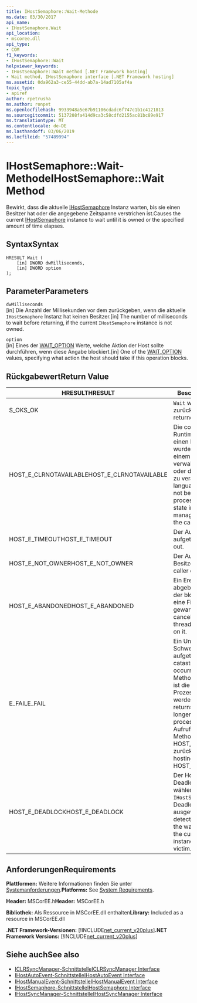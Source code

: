 ```yaml
---
title: IHostSemaphore::Wait-Methode
ms.date: 03/30/2017
api_name:
- IHostSemaphore.Wait
api_location:
- mscoree.dll
api_type:
- COM
f1_keywords:
- IHostSemaphore::Wait
helpviewer_keywords:
- IHostSemaphore::Wait method [.NET Framework hosting]
- Wait method, IHostSemaphore interface [.NET Framework hosting]
ms.assetid: 0da962a3-ce55-44dd-ab7a-14ad7105af4a
topic_type:
- apiref
author: rpetrusha
ms.author: ronpet
ms.openlocfilehash: 9933948a5e67b91106cdadc6f747c1b1c4121813
ms.sourcegitcommit: 5137208fa414d9ca3c58cdfd2155ac81bc89e917
ms.translationtype: MT
ms.contentlocale: de-DE
ms.lasthandoff: 03/06/2019
ms.locfileid: "57489994"
---
```

# <a name="ihostsemaphorewait-method"></a><span data-ttu-id="05333-102">IHostSemaphore::Wait-Methode</span><span class="sxs-lookup"><span data-stu-id="05333-102">IHostSemaphore::Wait Method</span></span>
<span data-ttu-id="05333-103">Bewirkt, dass die aktuelle [IHostSemaphore](../../../../docs/framework/unmanaged-api/hosting/ihostsemaphore-interface.md) Instanz warten, bis sie einen Besitzer hat oder die angegebene Zeitspanne verstrichen ist.</span><span class="sxs-lookup"><span data-stu-id="05333-103">Causes the current [IHostSemaphore](../../../../docs/framework/unmanaged-api/hosting/ihostsemaphore-interface.md) instance to wait until it is owned or the specified amount of time elapses.</span></span>  
  
## <a name="syntax"></a><span data-ttu-id="05333-104">Syntax</span><span class="sxs-lookup"><span data-stu-id="05333-104">Syntax</span></span>  
  
```  
HRESULT Wait (  
    [in] DWORD dwMilliseconds,  
    [in] DWORD option  
);  
```  
  
## <a name="parameters"></a><span data-ttu-id="05333-105">Parameter</span><span class="sxs-lookup"><span data-stu-id="05333-105">Parameters</span></span>  
 `dwMilliseconds`  
 <span data-ttu-id="05333-106">[in] Die Anzahl der Millisekunden vor dem zurückgeben, wenn die aktuelle `IHostSemaphore` Instanz hat keinen Besitzer.</span><span class="sxs-lookup"><span data-stu-id="05333-106">[in] The number of milliseconds to wait before returning, if the current `IHostSemaphore` instance is not owned.</span></span>  
  
 `option`  
 <span data-ttu-id="05333-107">[in] Eines der [WAIT_OPTION](../../../../docs/framework/unmanaged-api/hosting/wait-option-enumeration.md) Werte, welche Aktion der Host sollte durchführen, wenn diese Angabe blockiert.</span><span class="sxs-lookup"><span data-stu-id="05333-107">[in] One of the [WAIT_OPTION](../../../../docs/framework/unmanaged-api/hosting/wait-option-enumeration.md) values, specifying what action the host should take if this operation blocks.</span></span>  
  
## <a name="return-value"></a><span data-ttu-id="05333-108">Rückgabewert</span><span class="sxs-lookup"><span data-stu-id="05333-108">Return Value</span></span>  
  
|<span data-ttu-id="05333-109">HRESULT</span><span class="sxs-lookup"><span data-stu-id="05333-109">HRESULT</span></span>|<span data-ttu-id="05333-110">Beschreibung</span><span class="sxs-lookup"><span data-stu-id="05333-110">Description</span></span>|  
|-------------|-----------------|  
|<span data-ttu-id="05333-111">S_OK</span><span class="sxs-lookup"><span data-stu-id="05333-111">S_OK</span></span>|<span data-ttu-id="05333-112">`Wait` wurde erfolgreich zurückgegeben.</span><span class="sxs-lookup"><span data-stu-id="05333-112">`Wait` returned successfully.</span></span>|  
|<span data-ttu-id="05333-113">HOST_E_CLRNOTAVAILABLE</span><span class="sxs-lookup"><span data-stu-id="05333-113">HOST_E_CLRNOTAVAILABLE</span></span>|<span data-ttu-id="05333-114">Die common Language Runtime (CLR) wurde nicht in einen Prozess geladen wurde, oder die CLR ist in einem Zustand, in dem nicht verwalteten Code ausführen oder den Aufruf erfolgreich zu verarbeiten.</span><span class="sxs-lookup"><span data-stu-id="05333-114">The common language runtime (CLR) has not been loaded into a process, or the CLR is in a state in which it cannot run managed code or process the call successfully.</span></span>|  
|<span data-ttu-id="05333-115">HOST_E_TIMEOUT</span><span class="sxs-lookup"><span data-stu-id="05333-115">HOST_E_TIMEOUT</span></span>|<span data-ttu-id="05333-116">Der Aufruf ist ein Timeout aufgetreten.</span><span class="sxs-lookup"><span data-stu-id="05333-116">The call timed out.</span></span>|  
|<span data-ttu-id="05333-117">HOST_E_NOT_OWNER</span><span class="sxs-lookup"><span data-stu-id="05333-117">HOST_E_NOT_OWNER</span></span>|<span data-ttu-id="05333-118">Der Aufrufer ist nicht Besitzer der Sperre.</span><span class="sxs-lookup"><span data-stu-id="05333-118">The caller does not own the lock.</span></span>|  
|<span data-ttu-id="05333-119">HOST_E_ABANDONED</span><span class="sxs-lookup"><span data-stu-id="05333-119">HOST_E_ABANDONED</span></span>|<span data-ttu-id="05333-120">Ein Ereignis wurde abgebrochen, während sich der blockierte Thread oder eine Fiber darauf gewartet.</span><span class="sxs-lookup"><span data-stu-id="05333-120">An event was canceled while a blocked thread or fiber was waiting on it.</span></span>|  
|<span data-ttu-id="05333-121">E_FAIL</span><span class="sxs-lookup"><span data-stu-id="05333-121">E_FAIL</span></span>|<span data-ttu-id="05333-122">Ein Unbekannter Schwerwiegender Fehler ist aufgetreten.</span><span class="sxs-lookup"><span data-stu-id="05333-122">An unknown catastrophic failure occurred.</span></span> <span data-ttu-id="05333-123">Wenn eine Methode E_FAIL zurückgibt, ist die CLR nicht mehr im Prozess verwendet werden.</span><span class="sxs-lookup"><span data-stu-id="05333-123">When a method returns E_FAIL, the CLR is no longer usable within the process.</span></span> <span data-ttu-id="05333-124">Nachfolgende Aufrufe zum Hosten der Methoden HOST_E_CLRNOTAVAILABLE zurück.</span><span class="sxs-lookup"><span data-stu-id="05333-124">Subsequent calls to hosting methods return HOST_E_CLRNOTAVAILABLE.</span></span>|  
|<span data-ttu-id="05333-125">HOST_E_DEADLOCK</span><span class="sxs-lookup"><span data-stu-id="05333-125">HOST_E_DEADLOCK</span></span>|<span data-ttu-id="05333-126">Der Host die Wartezeit einen Deadlock aufgetreten, und wählen Sie die aktuelle `IHostSemaphore` Instanz als Deadlockopfer ausgewählt.</span><span class="sxs-lookup"><span data-stu-id="05333-126">The host detected a deadlock during the wait interval, and chose the current `IHostSemaphore` instance as a deadlock victim.</span></span>|  
  
## <a name="requirements"></a><span data-ttu-id="05333-127">Anforderungen</span><span class="sxs-lookup"><span data-stu-id="05333-127">Requirements</span></span>  
 <span data-ttu-id="05333-128">**Plattformen:** Weitere Informationen finden Sie unter [Systemanforderungen](../../../../docs/framework/get-started/system-requirements.md).</span><span class="sxs-lookup"><span data-stu-id="05333-128">**Platforms:** See [System Requirements](../../../../docs/framework/get-started/system-requirements.md).</span></span>  
  
 <span data-ttu-id="05333-129">**Header:** MSCorEE.h</span><span class="sxs-lookup"><span data-stu-id="05333-129">**Header:** MSCorEE.h</span></span>  
  
 <span data-ttu-id="05333-130">**Bibliothek:** Als Ressource in MSCorEE.dll enthalten</span><span class="sxs-lookup"><span data-stu-id="05333-130">**Library:** Included as a resource in MSCorEE.dll</span></span>  
  
 <span data-ttu-id="05333-131">**.NET Framework-Versionen:** [!INCLUDE[net_current_v20plus](../../../../includes/net-current-v20plus-md.md)]</span><span class="sxs-lookup"><span data-stu-id="05333-131">**.NET Framework Versions:** [!INCLUDE[net_current_v20plus](../../../../includes/net-current-v20plus-md.md)]</span></span>  
  
## <a name="see-also"></a><span data-ttu-id="05333-132">Siehe auch</span><span class="sxs-lookup"><span data-stu-id="05333-132">See also</span></span>
- [<span data-ttu-id="05333-133">ICLRSyncManager-Schnittstelle</span><span class="sxs-lookup"><span data-stu-id="05333-133">ICLRSyncManager Interface</span></span>](../../../../docs/framework/unmanaged-api/hosting/iclrsyncmanager-interface.md)
- [<span data-ttu-id="05333-134">IHostAutoEvent-Schnittstelle</span><span class="sxs-lookup"><span data-stu-id="05333-134">IHostAutoEvent Interface</span></span>](../../../../docs/framework/unmanaged-api/hosting/ihostautoevent-interface.md)
- [<span data-ttu-id="05333-135">IHostManualEvent-Schnittstelle</span><span class="sxs-lookup"><span data-stu-id="05333-135">IHostManualEvent Interface</span></span>](../../../../docs/framework/unmanaged-api/hosting/ihostmanualevent-interface.md)
- [<span data-ttu-id="05333-136">IHostSemaphore-Schnittstelle</span><span class="sxs-lookup"><span data-stu-id="05333-136">IHostSemaphore Interface</span></span>](../../../../docs/framework/unmanaged-api/hosting/ihostsemaphore-interface.md)
- [<span data-ttu-id="05333-137">IHostSyncManager-Schnittstelle</span><span class="sxs-lookup"><span data-stu-id="05333-137">IHostSyncManager Interface</span></span>](../../../../docs/framework/unmanaged-api/hosting/ihostsyncmanager-interface.md)
